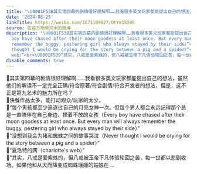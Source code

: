 ```yaml
---
title: "\U0001F53B其实第四幕的剧情很好理解啊……我看很多英文玩家都能提出自己的想法，虽然他们的解读不一定完全正确/符合原著/符合剧情/符合开发者的想法，但是，这不正是..."
date: '2024-08-25'
linkTitle: https://weibo.com/1671109627/OtYm1k29R
source: 包容万物恒河水的微博
description: "\U0001F53B其实第四幕的剧情很好理解啊……我看很多英文玩家都能提出自己的想法，虽然他们的解读不一定完全正确/符合原著/符合剧情/符合开发者的想法，但是，这不正是第九艺术的魅力所在吗？<br>\U0001F53B快餐作品太多，能打动观众/玩家的太少。<br>\U0001F539“每个男孩都至少追逐过自己的月亮女神一次。但每个男人都会永远记得那个总是一直陪伴在自己身边、撵着不放的女孩（Every
  boy have chased after their moon goodess at least once. But every man will always
  remember the buggy, pestering girl who always stayed by their side）”<br>\U0001F539“没想到我会为猪和蜘蛛之间的故事哭泣（Never
  thought I would be crying for the story between a pig and a spider）”<br>\U0001F539“夏洛特的网（charlotte's
  web）”<br>\U0001F539“其实，八戒是爱紫蛛的，但八戒被玉帝下凡体验轮回之苦，每一世都以悲剧收场。如果他和从天而降变成蜘蛛瑶姬的姑娘在 ..."
disable_comments: true
---
```

🔻其实第四幕的剧情很好理解啊……我看很多英文玩家都能提出自己的想法，虽然他们的解读不一定完全正确/符合原著/符合剧情/符合开发者的想法，但是，这不正是第九艺术的魅力所在吗？<br>🔻快餐作品太多，能打动观众/玩家的太少。<br>🔹“每个男孩都至少追逐过自己的月亮女神一次。但每个男人都会永远记得那个总是一直陪伴在自己身边、撵着不放的女孩（Every boy have chased after their moon goodess at least once. But every man will always remember the buggy, pestering girl who always stayed by their side）”<br>🔹“没想到我会为猪和蜘蛛之间的故事哭泣（Never thought I would be crying for the story between a pig and a spider）”<br>🔹“夏洛特的网（charlotte's web）”<br>🔹“其实，八戒是爱紫蛛的，但八戒被玉帝下凡体验轮回之苦，每一世都以悲剧收场。如果他和从天而降变成蜘蛛瑶姬的姑娘在 ...